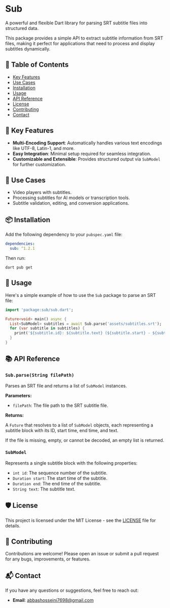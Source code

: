 # Sub

A powerful and flexible Dart library for parsing SRT subtitle files into structured data.

This package provides a simple API to extract subtitle information from SRT files, making it perfect for applications that need to process and display subtitles dynamically.

## 📖 Table of Contents

- [Key Features](#key-features)
- [Use Cases](#use-cases)
- [Installation](#installation)
- [Usage](#usage)
- [API Reference](#api-reference)
- [License](#license)
- [Contributing](#contributing)
- [Contact](#contact)

## 🚀 Key Features

- **Multi-Encoding Support**: Automatically handles various text encodings like UTF-8, Latin-1, and more.
- **Easy Integration**: Minimal setup required for seamless integration.
- **Customizable and Extensible**: Provides structured output via `SubModel` for further customization.

## 🎯 Use Cases

- Video players with subtitles.
- Processing subtitles for AI models or transcription tools.
- Subtitle validation, editing, and conversion applications.

## 📦 Installation

Add the following dependency to your `pubspec.yaml` file:

```yaml
dependencies:
  sub: ^1.2.1
```

Then run:

```shell
dart pub get
```

## 📝 Usage

Here's a simple example of how to use the `Sub` package to parse an SRT file:

```dart
import 'package:sub/sub.dart';

Future<void> main() async {
  List<SubModel> subtitles = await Sub.parse('assets/subtitles.srt');
  for (var subtitle in subtitles) {
    print('${subtitle.id}: ${subtitle.text} (${subtitle.start} - ${subtitle.end})');
  }
}
```

## 📚 API Reference

### `Sub.parse(String filePath)`

Parses an SRT file and returns a list of `SubModel` instances.

**Parameters:**

- `filePath`: The file path to the SRT subtitle file.

**Returns:**

A `Future` that resolves to a list of `SubModel` objects, each representing a subtitle block with its ID, start time, end time, and text.

If the file is missing, empty, or cannot be decoded, an empty list is returned.

### `SubModel`

Represents a single subtitle block with the following properties:

- `int id`: The sequence number of the subtitle.
- `Duration start`: The start time of the subtitle.
- `Duration end`: The end time of the subtitle.
- `String text`: The subtitle text.

## 🛡️ License

This project is licensed under the MIT License - see the [LICENSE](LICENSE) file for details.

## 🤝 Contributing

Contributions are welcome! Please open an issue or submit a pull request for any bugs, improvements, or features.

## 📬 Contact

If you have any questions or suggestions, feel free to reach out:

- **Email**: [abbashosseini7698@gmail.com](mailto:abbashosseini7698@gmail.com)
